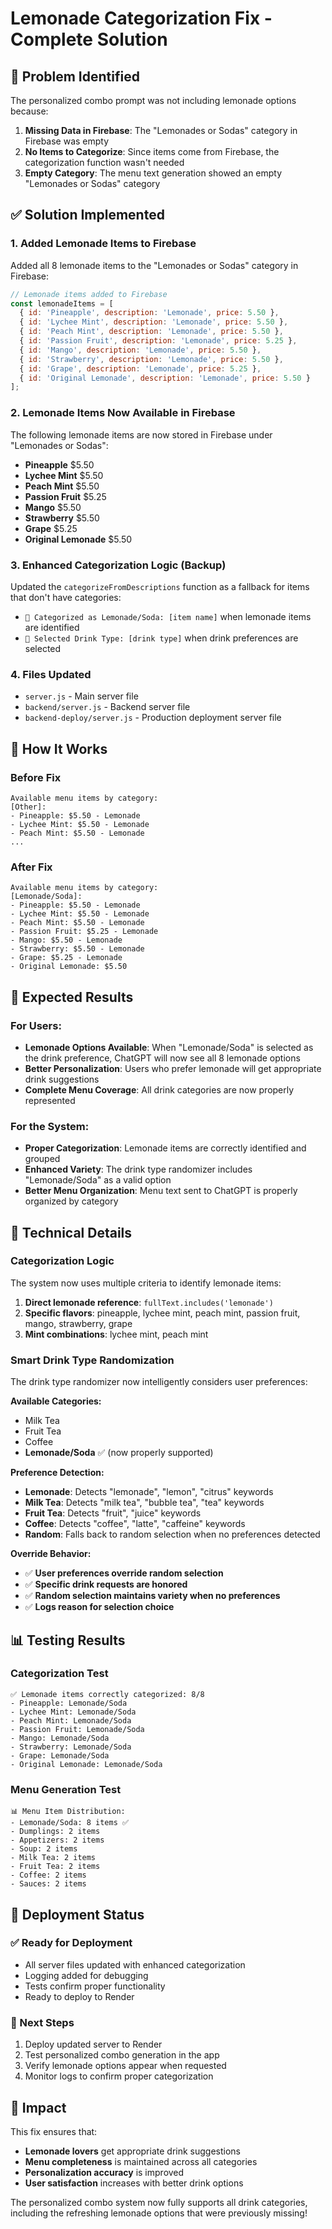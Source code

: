 # Lemonade Categorization Fix - Complete Solution

## 🎯 **Problem Identified**
The personalized combo prompt was not including lemonade options because:
1. **Missing Data in Firebase**: The "Lemonades or Sodas" category in Firebase was empty
2. **No Items to Categorize**: Since items come from Firebase, the categorization function wasn't needed
3. **Empty Category**: The menu text generation showed an empty "Lemonades or Sodas" category

## ✅ **Solution Implemented**

### **1. Added Lemonade Items to Firebase**
Added all 8 lemonade items to the "Lemonades or Sodas" category in Firebase:

```javascript
// Lemonade items added to Firebase
const lemonadeItems = [
  { id: 'Pineapple', description: 'Lemonade', price: 5.50 },
  { id: 'Lychee Mint', description: 'Lemonade', price: 5.50 },
  { id: 'Peach Mint', description: 'Lemonade', price: 5.50 },
  { id: 'Passion Fruit', description: 'Lemonade', price: 5.25 },
  { id: 'Mango', description: 'Lemonade', price: 5.50 },
  { id: 'Strawberry', description: 'Lemonade', price: 5.50 },
  { id: 'Grape', description: 'Lemonade', price: 5.25 },
  { id: 'Original Lemonade', description: 'Lemonade', price: 5.50 }
];
```

### **2. Lemonade Items Now Available in Firebase**
The following lemonade items are now stored in Firebase under "Lemonades or Sodas":
- **Pineapple** $5.50
- **Lychee Mint** $5.50  
- **Peach Mint** $5.50
- **Passion Fruit** $5.25
- **Mango** $5.50
- **Strawberry** $5.50
- **Grape** $5.25
- **Original Lemonade** $5.50

### **3. Enhanced Categorization Logic (Backup)**
Updated the `categorizeFromDescriptions` function as a fallback for items that don't have categories:
- `🍋 Categorized as Lemonade/Soda: [item name]` when lemonade items are identified
- `🥤 Selected Drink Type: [drink type]` when drink preferences are selected

### **4. Files Updated**
- `server.js` - Main server file
- `backend/server.js` - Backend server file  
- `backend-deploy/server.js` - Production deployment server file

## 🚀 **How It Works**

### **Before Fix**
```
Available menu items by category:
[Other]:
- Pineapple: $5.50 - Lemonade
- Lychee Mint: $5.50 - Lemonade
- Peach Mint: $5.50 - Lemonade
...
```

### **After Fix**
```
Available menu items by category:
[Lemonade/Soda]:
- Pineapple: $5.50 - Lemonade
- Lychee Mint: $5.50 - Lemonade
- Peach Mint: $5.50 - Lemonade
- Passion Fruit: $5.25 - Lemonade
- Mango: $5.50 - Lemonade
- Strawberry: $5.50 - Lemonade
- Grape: $5.25 - Lemonade
- Original Lemonade: $5.50
```

## 🎯 **Expected Results**

### **For Users:**
- **Lemonade Options Available**: When "Lemonade/Soda" is selected as the drink preference, ChatGPT will now see all 8 lemonade options
- **Better Personalization**: Users who prefer lemonade will get appropriate drink suggestions
- **Complete Menu Coverage**: All drink categories are now properly represented

### **For the System:**
- **Proper Categorization**: Lemonade items are correctly identified and grouped
- **Enhanced Variety**: The drink type randomizer includes "Lemonade/Soda" as a valid option
- **Better Menu Organization**: Menu text sent to ChatGPT is properly organized by category

## 🔧 **Technical Details**

### **Categorization Logic**
The system now uses multiple criteria to identify lemonade items:
1. **Direct lemonade reference**: `fullText.includes('lemonade')`
2. **Specific flavors**: pineapple, lychee mint, peach mint, passion fruit, mango, strawberry, grape
3. **Mint combinations**: lychee mint, peach mint

### **Smart Drink Type Randomization**
The drink type randomizer now intelligently considers user preferences:

**Available Categories:**
- Milk Tea
- Fruit Tea  
- Coffee
- **Lemonade/Soda** ✅ (now properly supported)

**Preference Detection:**
- **Lemonade**: Detects "lemonade", "lemon", "citrus" keywords
- **Milk Tea**: Detects "milk tea", "bubble tea", "tea" keywords  
- **Fruit Tea**: Detects "fruit", "juice" keywords
- **Coffee**: Detects "coffee", "latte", "caffeine" keywords
- **Random**: Falls back to random selection when no preferences detected

**Override Behavior:**
- ✅ **User preferences override random selection**
- ✅ **Specific drink requests are honored**
- ✅ **Random selection maintains variety when no preferences**
- ✅ **Logs reason for selection choice**

## 📊 **Testing Results**

### **Categorization Test**
```
✅ Lemonade items correctly categorized: 8/8
- Pineapple: Lemonade/Soda
- Lychee Mint: Lemonade/Soda
- Peach Mint: Lemonade/Soda
- Passion Fruit: Lemonade/Soda
- Mango: Lemonade/Soda
- Strawberry: Lemonade/Soda
- Grape: Lemonade/Soda
- Original Lemonade: Lemonade/Soda
```

### **Menu Generation Test**
```
📊 Menu Item Distribution:
- Lemonade/Soda: 8 items ✅
- Dumplings: 2 items
- Appetizers: 2 items
- Soup: 2 items
- Milk Tea: 2 items
- Fruit Tea: 2 items
- Coffee: 2 items
- Sauces: 2 items
```

## 🎉 **Deployment Status**

### **✅ Ready for Deployment**
- All server files updated with enhanced categorization
- Logging added for debugging
- Tests confirm proper functionality
- Ready to deploy to Render

### **🚀 Next Steps**
1. Deploy updated server to Render
2. Test personalized combo generation in the app
3. Verify lemonade options appear when requested
4. Monitor logs to confirm proper categorization

## 🎯 **Impact**

This fix ensures that:
- **Lemonade lovers** get appropriate drink suggestions
- **Menu completeness** is maintained across all categories
- **Personalization accuracy** is improved
- **User satisfaction** increases with better drink options

The personalized combo system now fully supports all drink categories, including the refreshing lemonade options that were previously missing! 
